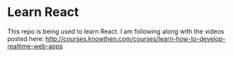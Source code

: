 # Learn React
This repo is being used to learn React. I am following along with the videos posted here:
http://courses.knowthen.com/courses/learn-how-to-develop-realtime-web-apps

